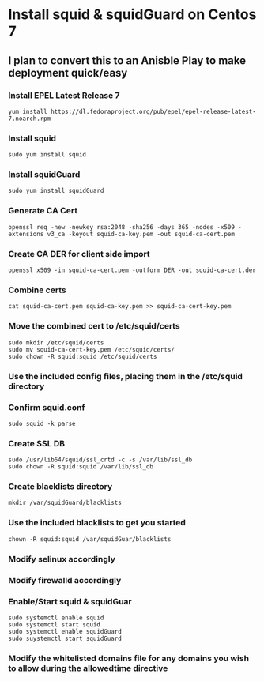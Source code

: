 # Install squid & squidGuard on Centos 7

## I plan to convert this to an Anisble Play to make deployment quick/easy

### Install EPEL Latest Release 7
    yum install https://dl.fedoraproject.org/pub/epel/epel-release-latest-7.noarch.rpm

### Install squid
    sudo yum install squid

### Install squidGuard
    sudo yum install squidGuard

### Generate CA Cert
    openssl req -new -newkey rsa:2048 -sha256 -days 365 -nodes -x509 -extensions v3_ca -keyout squid-ca-key.pem -out squid-ca-cert.pem

### Create CA DER for client side import
    openssl x509 -in squid-ca-cert.pem -outform DER -out squid-ca-cert.der

### Combine certs
    cat squid-ca-cert.pem squid-ca-key.pem >> squid-ca-cert-key.pem

### Move the combined cert to /etc/squid/certs
    sudo mkdir /etc/squid/certs
    sudo mv squid-ca-cert-key.pem /etc/squid/certs/
    sudo chown -R squid:squid /etc/squid/certs

### Use the included config files, placing them in the /etc/squid directory

### Confirm squid.conf
    sudo squid -k parse

### Create SSL DB
    sudo /usr/lib64/squid/ssl_crtd -c -s /var/lib/ssl_db
    sudo chown -R squid:squid /var/lib/ssl_db

### Create blacklists directory
    mkdir /var/squidGuard/blacklists

### Use the included blacklists to get you started
    chown -R squid:squid /var/squidGuar/blacklists

### Modify selinux accordingly

### Modify firewalld accordingly

### Enable/Start squid & squidGuar
    sudo systemctl enable squid
    sudo systemctl start squid
    sudo systemctl enable squidGuard
    sudo suystemctl start squidGuard

### Modify the whitelisted domains file for any domains you wish to allow during the allowedtime directive
